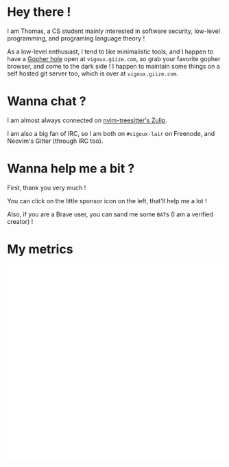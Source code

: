 # Hey there !

I am Thomas, a CS student mainly interested in software security,
low-level programming, and programing language theory !

As a low-level enthusiast, I tend to like minimalistic tools, and I
happen to have a [Gopher hole](https://en.wikipedia.org/wiki/Gopher_(protocol)) open at `vigoux.giize.com`, so grab your
favorite gopher browser, and come to the dark side !
I happen to maintain some things on a self hosted git server too,
which is over at `vigoux.giize.com`.

# Wanna chat ?

I am almost always connected on [nvim-treesitter's
Zulip](nvim-treesitter.zulip-chat.com).

I am also a big fan of IRC, so I am both on `#vigoux-lair` on
Freenode, and Neovim's Gitter (through IRC too).

# Wanna help me a bit ?

First, thank you very much !

You can click on the little sponsor icon on the left, that'll help me
a lot !

Also, if you are a Brave user, you can sand me some `BAT`s (I am a
verified creator) !

# My metrics

![Metrics](https://github.com/vigoux/vigoux/blob/main/github-metrics.svg)

